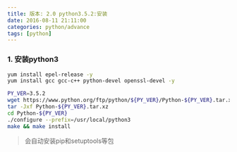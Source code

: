 ```yaml
---
title: 版本: 2.0 python3.5.2:安装
date: 2016-08-11 21:11:00
categories: python/advance
tags: [python]
---
```


### 1. 安装python3
``` bash
yum install epel-release -y
yum install gcc gcc-c++ python-devel openssl-devel -y

PY_VER=3.5.2
wget https://www.python.org/ftp/python/${PY_VER}/Python-${PY_VER}.tar.xz
tar -Jxf Python-${PY_VER}.tar.xz
cd Python-${PY_VER}
./configure --prefix=/usr/local/python3
make && make install
```
> 会自动安装pip和setuptools等包
